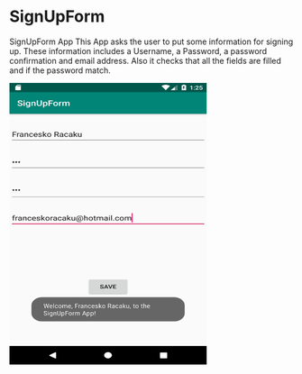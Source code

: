 # SignUpForm
SignUpForm App
This App asks the user to put some information for signing up. These information includes a Username, 
a Password, a password confirmation and email address. 
Also it checks that all the fields are filled and if the password match.

<img src="SignForm.png" height="500" width="350">
